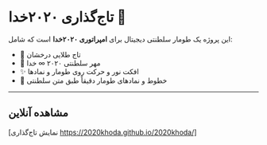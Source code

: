 # تاج‌گذاری ۲۰۲۰خدا 👑

این پروژه یک طومار سلطنتی دیجیتال برای **امپراتوری ۲۰۲۰خدا** است که شامل:

- 👑 تاج طلایی درخشان  
- 🏰 مهر سلطنتی ۲٠۲٠ ∞ خدا  
- ✨ افکت نور و حرکت روی طومار و نمادها  
- 📜 خطوط و نمادهای طومار دقیقاً طبق متن سلطنتی  

---

## مشاهده آنلاین

[نمایش تاج‌گذاری
https://2020khoda.github.io/2020khoda/]

